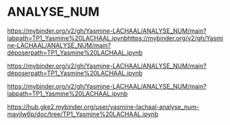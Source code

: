 # ANALYSE_NUM

https://mybinder.org/v2/gh/Yasmine-LACHAAL/ANALYSE_NUM/main?labpath=TP1_Yasmine%20LACHAAL.ipynbhttps://mybinder.org/v2/gh/Yasmine-LACHAAL/ANALYSE_NUM/main?déposerpath=TP1_Yasmine%20LACHAAL.ipynb

https://mybinder.org/v2/gh/Yasmine-LACHAAL/ANALYSE_NUM/main?déposerpath=TP1_Yasmine%20LACHAAL.ipynb



https://mybinder.org/v2/gh/Yasmine-LACHAAL/ANALYSE_NUM/main?labpath=TP1_Yasmine%20LACHAAL.ipynb



https://hub.gke2.mybinder.org/user/yasmine-lachaal-analyse_num-mavjlw6p/doc/tree/TP1_Yasmine%20LACHAAL.ipynb
